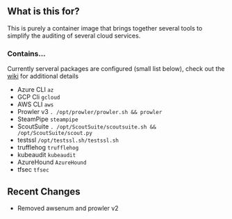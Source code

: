 ## What is this for?
This is purely a container image that brings together several tools to simplify the auditing of several cloud services.

### Contains...
Currently serveral packages are configured (small list below), check out the [wiki](https://github.com/SethBodine/docker/wiki/) for additional details
* Azure CLI `az`
* GCP Cli `gcloud`
* AWS CLI `aws`
* Prowler v3 `. /opt/prowler/prowler.sh && prowler`
* SteamPipe `steampipe`
* ScoutSuite `. /opt/ScoutSuite/scoutsuite.sh && /opt/ScoutSuite/scout.py`
* testssl `/opt/testssl.sh/testssl.sh`
* trufflehog `trufflehog`
* kubeaudit  `kubeaudit`
* AzureHound `AzureHound`
* tfsec `tfsec`

## Recent Changes
- Removed awsenum and prowler v2
